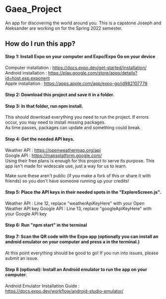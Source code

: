 # Gaea_Project
An app for discovering the world around you. This is a capstone Joseph and Aleksander are working on for the Spring 2022 semester.

## How do I run this app?
#### Step 1: Install Expo on your computer and Expo/Expo Go on your device
Computer installation : https://docs.expo.dev/get-started/installation/  
Android installation  : https://play.google.com/store/apps/details?id=host.exp.exponent  
Apple installation    : https://apps.apple.com/app/expo-go/id982107779  

#### Step 2: Download this project and save it in a folder.

#### Step 3: In that folder, run npm install.
This should download everything you need to run the project. If errors occur, you may need to install missing packages.  
As time passes, packages can update and something could break.  

#### Step 4: Get the needed API keys.
Weather API : https://openweathermap.org/api  
Google API  : https://mapsplatform.google.com/  
Using their free plans is enough for this project to serve its purpose. This app isn't made for widescale use, just a way for us to learn.  

Make sure these aren't public (if you make a fork of this or share it with friends) so you don't have someone running up your credits!  

#### Step 5: Place the API keys in their needed spots in the "ExploreScreen.js".
Weather API : Line 12, replace "weatherApiKeyHere" with your Open Weather API key
Google API  : Line 13, replace "googleApiKeyHere" with your Google API key

#### Step 6: Run "npm start" in the terminal

#### Step 7: Scan the QR code with the Expo app (optionally you can install an android emulator on your computer and press a in the terminal.)
At this point everything should be good to go! If you run into issues, please submit an issue.  

#### Step 8 (optional): Install an Android emulator to run the app on your computer.
Android Emulator Installation Guide : https://docs.expo.dev/workflow/android-studio-emulator/
